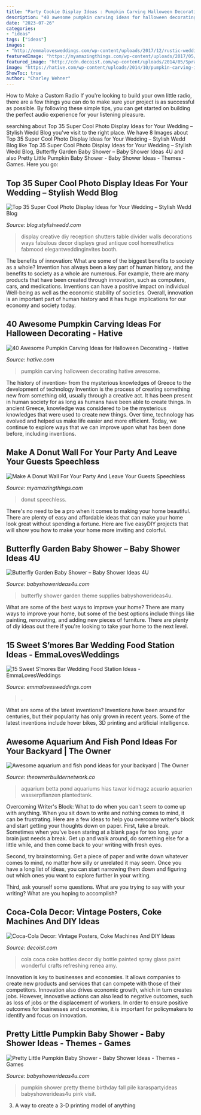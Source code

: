 ```yaml
---
title: "Party Cookie Display Ideas : Pumpkin Carving Halloween Decorating Hative Awesome"
description: "40 awesome pumpkin carving ideas for halloween decorating"
date: "2023-07-26"
categories:
- "ideas"
tags: ["ideas"]
images:
- "http://emmalovesweddings.com/wp-content/uploads/2017/12/rustic-wedding-S’mores-Bar-ideas.jpg"
featuredImage: "https://myamazingthings.com/wp-content/uploads/2017/05/donut-wall-2.jpg"
featured_image: "http://cdn.decoist.com/wp-content/uploads/2014/05/Spray-painted-Coke-bottles-is-a-wonderful-DIY-project-idea.jpg"
image: "https://hative.com/wp-content/uploads/2014/10/pumpkin-carving-ideas/18-house-pumpkin.jpg"
ShowToc: true
author: "Charley Wehner"
---
```



How to Make a Custom Radio
If you're looking to build your own little radio, there are a few things you can do to make sure your project is as successful as possible. By following these simple tips, you can get started on building the perfect audio experience for your listening pleasure.

	

		
searching about Top 35 Super Cool Photo Display Ideas for Your Wedding – Stylish Wedd Blog you've visit to the right place. We have 8 Images about Top 35 Super Cool Photo Display Ideas for Your Wedding – Stylish Wedd Blog like Top 35 Super Cool Photo Display Ideas for Your Wedding – Stylish Wedd Blog, Butterfly Garden Baby Shower – Baby Shower Ideas 4U and also Pretty Little Pumpkin Baby Shower - Baby Shower Ideas - Themes - Games. Here you go:
		
    
## Top 35 Super Cool Photo Display Ideas For Your Wedding – Stylish Wedd Blog

<img loading=lazy src="http://blog.stylishwedd.com/wp-content/uploads/2017/01/Creative-Way-to-Display-Your-Photos-with-Shutters-at-Your-Wedding.jpg" onerror="this.onerror=null;this.src='https://tse2.mm.bing.net/th?id=OIP.vVGpmKVWqo0vU8nxJJh_XQHaLH&amp;pid=15.1';" alt="Top 35 Super Cool Photo Display Ideas for Your Wedding – Stylish Wedd Blog">

_Source: blog.stylishwedd.com_

>display creative diy reception shutters table divider walls decorations ways fabulous decor displays grad antique cool homesthetics fabmood elegantweddinginvites booth. 

	

The benefits of innovation: What are some of the biggest benefits to society as a whole?
Invention has always been a key part of human history, and the benefits to society as a whole are numerous. For example, there are many products that have been created through innovation, such as computers, cars, and medications. Inventions can have a positive impact on individual Well-being as well as the economic stability of societies. Overall, innovation is an important part of human history and it has huge implications for our economy and society today.

    
## 40 Awesome Pumpkin Carving Ideas For Halloween Decorating - Hative

<img loading=lazy src="https://hative.com/wp-content/uploads/2014/10/pumpkin-carving-ideas/18-house-pumpkin.jpg" onerror="this.onerror=null;this.src='https://tse2.mm.bing.net/th?id=OIP.WHrcC5F0iUmuE0iraLJGYQHaIh&amp;pid=15.1';" alt="40 Awesome Pumpkin Carving Ideas for Halloween Decorating - Hative">

_Source: hative.com_

>pumpkin carving halloween decorating hative awesome. 

	

The history of invention- from the mysterious knowledges of Greece to the development of technology
Invention is the process of creating something new from something old, usually through a creative act. It has been present in human society for as long as humans have been able to create things. In ancient Greece, knowledge was considered to be the mysterious knowledges that were used to create new things. Over time, technology has evolved and helped us make life easier and more efficient. Today, we continue to explore ways that we can improve upon what has been done before, including inventions.

    
## Make A Donut Wall For Your Party And Leave Your Guests Speechless

<img loading=lazy src="https://myamazingthings.com/wp-content/uploads/2017/05/donut-wall-2.jpg" onerror="this.onerror=null;this.src='https://tse3.mm.bing.net/th?id=OIP.0jXdk9mVc6iPmV5te-XtswHaLG&amp;pid=15.1';" alt="Make A Donut Wall For Your Party And Leave Your Guests Speechless">

_Source: myamazingthings.com_

>donut speechless. 

	

There's no need to be a pro when it comes to making your home beautiful. There are plenty of easy and affordable ideas that can make your home look great without spending a fortune. Here are five easyDIY projects that will show you how to make your home more inviting and colorful.

    
## Butterfly Garden Baby Shower – Baby Shower Ideas 4U

<img loading=lazy src="https://babyshowerideas4u.com/wp-content/uploads/2014/01/butterfly-101.jpg" onerror="this.onerror=null;this.src='https://tse4.mm.bing.net/th?id=OIP.tDHN2eph00pfln4-_RBfowHaOO&amp;pid=15.1';" alt="Butterfly Garden Baby Shower – Baby Shower Ideas 4U">

_Source: babyshowerideas4u.com_

>butterfly shower garden theme supplies babyshowerideas4u. 

	

What are some of the best ways to improve your home?
There are many ways to improve your home, but some of the best options include things like painting, renovating, and adding new pieces of furniture. There are plenty of diy ideas out there if you're looking to take your home to the next level.

    
## 15 Sweet S’mores Bar Wedding Food Station Ideas - EmmaLovesWeddings

<img loading=lazy src="http://emmalovesweddings.com/wp-content/uploads/2017/12/rustic-wedding-S’mores-Bar-ideas.jpg" onerror="this.onerror=null;this.src='https://tse1.mm.bing.net/th?id=OIP.uNKwn7dPP11fObhjxAXULwHaLH&amp;pid=15.1';" alt="15 Sweet S’mores Bar Wedding Food Station Ideas - EmmaLovesWeddings">

_Source: emmalovesweddings.com_

>. 

	

What are some of the latest inventions?
Inventions have been around for centuries, but their popularity has only grown in recent years. Some of the latest inventions include hover bikes, 3D printing and artificial intelligence.

    
## Awesome Aquarium And Fish Pond Ideas For Your Backyard | The Owner

<img loading=lazy src="https://theownerbuildernetwork.co/wp-content/uploads/2015/05/Ponds-Aquariums-05.jpg" onerror="this.onerror=null;this.src='https://tse2.mm.bing.net/th?id=OIP.KsdvCAYfKGk79Vj1ihn8eAHaJ4&amp;pid=15.1';" alt="Awesome aquarium and fish pond ideas for your backyard | The Owner">

_Source: theownerbuildernetwork.co_

>aquarium betta pond aquariums hias tawar kidmagz acuario aquarien wasserpflanzen plantedtank. 

	

Overcoming Writer's Block: What to do when you can't seem to come up with anything.
When you sit down to write and nothing comes to mind, it can be frustrating. Here are a few ideas to help you overcome writer's block and start getting your thoughts down on paper.
First, take a break. Sometimes when you've been staring at a blank page for too long, your brain just needs a break. Get up and walk around, do something else for a little while, and then come back to your writing with fresh eyes.

Second, try brainstorming. Get a piece of paper and write down whatever comes to mind, no matter how silly or unrelated it may seem. Once you have a long list of ideas, you can start narrowing them down and figuring out which ones you want to explore further in your writing.

Third, ask yourself some questions. What are you trying to say with your writing? What are you hoping to accomplish?

    
## Coca-Cola Decor: Vintage Posters, Coke Machines And DIY Ideas

<img loading=lazy src="http://cdn.decoist.com/wp-content/uploads/2014/05/Spray-painted-Coke-bottles-is-a-wonderful-DIY-project-idea.jpg" onerror="this.onerror=null;this.src='https://tse2.mm.bing.net/th?id=OIP.xbCmGuW4dyDkhmtB34i0IgHaKW&amp;pid=15.1';" alt="Coca-Cola Decor: Vintage Posters, Coke Machines And DIY Ideas">

_Source: decoist.com_

>cola coca coke bottles decor diy bottle painted spray glass paint wonderful crafts refreshing renea amy. 

	

Innovation is key to businesses and economies. It allows companies to create new products and services that can compete with those of their competitors. Innovation also drives economic growth, which in turn creates jobs. However, innovative actions can also lead to negative outcomes, such as loss of jobs or the displacement of workers. In order to ensure positive outcomes for businesses and economies, it is important for policymakers to identify and focus on innovation.

    
## Pretty Little Pumpkin Baby Shower - Baby Shower Ideas - Themes - Games

<img loading=lazy src="https://babyshowerideas4u.com/wp-content/uploads/2018/03/Pretty-Little-Pumpkin-Baby-Shower-Pumpkin-Pile.jpg" onerror="this.onerror=null;this.src='https://tse1.mm.bing.net/th?id=OIP.fphaPT1vXbi9_aU2wbavpgHaLG&amp;pid=15.1';" alt="Pretty Little Pumpkin Baby Shower - Baby Shower Ideas - Themes - Games">

_Source: babyshowerideas4u.com_

>pumpkin shower pretty theme birthday fall pile karaspartyideas babyshowerideas4u pink visit. 

	

3. A way to create a 3-D printing model of anything 


